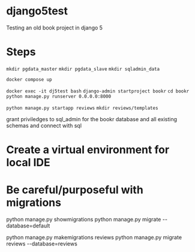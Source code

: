 # django5test
Testing an old book project in django 5

# Steps
`mkdir pgdata_master`
`mkdir pgdata_slave`
`mkdir sqladmin_data`

`docker compose up`

`docker exec -it dj5test bash`
`django-admin startproject bookr`
`cd bookr`
`python manage.py runserver 0.0.0.0:8000`

`python manage.py startapp reviews`
`mkdir reviews/templates`

grant priviledges to sql_admin for the bookr database and all existing schemas and connect with sql

# Create a virtual environment for local IDE

# Be careful/purposeful with migrations
python manage.py showmigrations
python manage.py migrate --database=default

python manage.py makemigrations reviews
python manage.py migrate reviews --database=reviews
